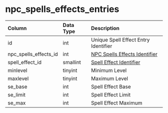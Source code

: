 # npc\_spells\_effects\_entries

| Column | Data Type | Description |
| :--- | :--- | :--- |
| id | int | Unique Spell Effect Entry Identifier |
| npc\_spells\_effects\_id | int | [NPC Spells Effects Identifier](npc_spells_effects.md) |
| spell\_effect\_id | smallint | [Spell Effect Identifier](../../../../categories/spells/spell-effect-ids) |
| minlevel | tinyint | Minimum Level |
| maxlevel | tinyint | Maximum Level |
| se\_base | int | Spell Effect Base |
| se\_limit | int | Spell Effect Limit |
| se\_max | int | Spell Effect Maximum |

